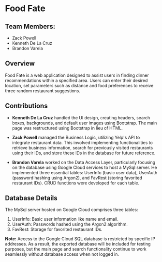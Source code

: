 # Food Fate

## Team Members:
- Zack Powell
- Kenneth De La Cruz
- Brandon Varela

## Overview
Food Fate is a web application designed to assist users in finding dinner recommendations within a specified area. Users can enter their desired location, set parameters such as distance and food preferences to receive three random restaurant suggestions.

## Contributions
- **Kenneth De La Cruz** handled the UI design, creating headers, search boxes, backgrounds, and default user images using Bootstrap. The main page was restructured using Bootstrap in lieu of HTML.

- **Zack Powell** managed the Business Logic, utilizing Yelp's API to integrate restaurant data. This involved implementing functionalities to retrieve business information, search for previously visited restaurants using their IDs, and store these IDs in the database for future reference.

- **Brandon Varela** worked on the Data Access Layer, particularly focusing on the database using Google Cloud services to host a MySql server. He implemented three essential tables: UserInfo (basic user data), UserAuth (password hashing using Argon2), and FavRest (storing favorited restaurant IDs). CRUD functions were developed for each table.

## Database Details
The MySql server hosted on Google Cloud comprises three tables:
1. UserInfo: Basic user information like name and email.
2. UserAuth: Passwords hashed using the Argon2 algorithm.
3. FavRest: Storage for favorited restaurant IDs.

**Note:** Access to the Google Cloud SQL database is restricted by specific IP addresses. As a result, the exported database will be included for testing purposes, but the main page and search functionality continue to work seamlessly without database access when not logged in.
